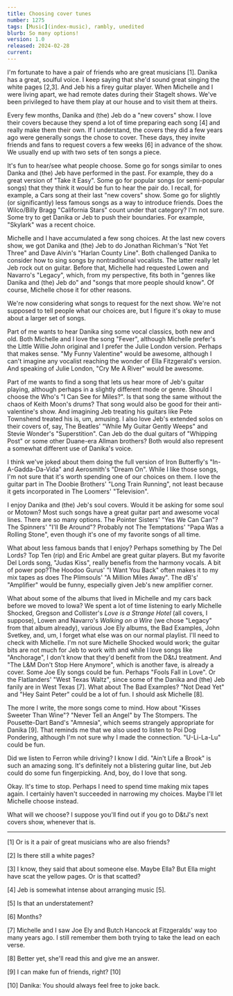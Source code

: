 ```yaml
---
title: Choosing cover tunes
number: 1275
tags: [Music](index-music), rambly, unedited
blurb: So many options!
version: 1.0
released: 2024-02-28
current: 
---
```

I'm fortunate to have a pair of friends who are great musicians [1]. Danika has a great, soulful voice. I keep saying that she'd sound great singing the white pages [2,3]. And Jeb his a firey guitar player. When Michelle and I were living apart, we had remote dates during their StageIt shows. We've been privileged to have them play at our house and to visit them at theirs.

Every few months, Danika and (the) Jeb do a "new covers" show. I love their covers because they spend a lot of time preparing each song [4] and really make them their own. If I understand, the covers they did a few years ago were generally songs the chose to cover. These days, they invite friends and fans to request covers a few weeks [6] in advance of the show. We usually end up with two sets of ten songs a piece.

It's fun to hear/see what people choose. Some go for songs similar to ones Danka and (the) Jeb have performed in the past. For example, they do a great version of "Take it Easy". Some go for popular songs (or semi-popular songs) that they think it would be fun to hear the pair do. I recall, for example, a Cars song at their last "new covers" show. Some go for slightly (or significantly) less famous songs as a way to introduce friends. Does the Wilco/Billy Bragg "California Stars" count under that category? I'm not sure. Some try to get Danika or Jeb to push their boundaries. For example, "Skylark" was a recent choice.

Michelle and I have accumulated a few song choices. At the last new covers show, we got Danika and (the) Jeb to do Jonathan Richman's "Not Yet Three" and Dave Alvin's "Harlan County Line". Both challenged Danika to consider how to sing songs by nontraditional vocalists. The latter really let Jeb rock out on guitar. Before that, Michelle had requested Lowen and Navarro's "Legacy", which, from my perspective, fits both in "genres like Danika and (the) Jeb do" and "songs that more people should know". Of course, Michelle chose it for other reasons.

We're now considering what songs to request for the next show. We're not supposed to tell people what our choices are, but I figure it's okay to muse about a larger set of songs.

Part of me wants to hear Danika sing some vocal classics, both new and old. Both Michelle and I love the song "Fever", although Michelle prefer's the Little Willie John original and I prefer the Julie London version. Perhaps that makes sense. "My Funny Valentine" would be awesome, although I can't imagine any vocalist reaching the wonder of Ella Fitzgerald's version. And speaking of Julie London, "Cry Me A River" would be awesome.

Part of me wants to find a song that lets us hear more of Jeb's guitar playing, although perhaps in a slightly different mode or genre. Should I choose the Who's "I Can See for Miles?". Is that song the same without the chaos of Keith Moon's drums? That song would also be good for their anti-valentine's show. And imagining Jeb treating his guitars like Pete Townshend treated his is, um, amusing. I also love Jeb's extended solos on their covers of, say, The Beatles' "While My Guitar Gently Weeps" and Stevie Wonder's "Superstition". Can Jeb do the dual guitars of "Whipping Post" or some other Duane-era Allman brothers? Both would also represent a somewhat different use of Danika's voice.

I think we've joked about them doing the full version of Iron Butterfly's "In-A-Gadda-Da-Vida" and Aerosmith's "Dream On". While I like those songs, I'm not sure that it's worth spending one of our choices on them. I love the guitar part in The Doobie Brothers' "Long Train Running", not least because it gets incorporated in The Loomers' "Television".

I enjoy Danika and (the) Jeb's soul covers. Would it be asking for some soul or Motown? Most such songs have a great guitar part and awesome vocal lines. There are so many options. The Pointer Sisters' "Yes We Can Can"? The Spinners' "I'll Be Around"? Probably not The Temptations' "Papa Was a Rolling Stone", even though it's one of my favorite songs of all time.

What about less famous bands that I enjoy? Perhaps something by The Del Lords? Top Ten (rip) and Eric Ambel are great guitar players. But my favorite Del Lords song, "Judas Kiss", really benefis from the harmony vocals.  A bit of power pop?The Hoodoo Gurus' "I Want You Back" often makes it to my mix tapes as does The Plimsouls' "A Million Miles Away". The dB's' "Amplifier" would be funny, especially given Jeb's new amplifier corner.

What about some of the albums that lived in Michelle and my cars back before we moved to Iowa? We spent a lot of time listening to early Michelle Shocked, Gregson and Collister's _Love is a Strange Hotel_ (all covers, I suppose), Lowen and Navarro's _Walking on a Wire_ (we chose "Legacy" from that album already), various Joe Ely albums, the Bad Examples, John Svetkey, and, um, I forget what else was on our normal playlist. I'll need to check with Michelle. I'm not sure Michelle Shocked would work; the guitar bits are not much for Jeb to work with and while I love songs like "Anchorage", I don't know that they'd benefit from the D&tJ treatment. And "The L&M Don't Stop Here Anymore", which is another fave, is already a cover. Some Joe Ely songs could be fun. Perhaps "Fools Fall in Love". Or the Flatlanders' "West Texas Waltz", since some of the Danika and (the) Jeb fanily are in West Texas [7]. What about The Bad Examples? "Not Dead Yet" and "Hey Saint Peter" could be a lot of fun. I should ask Michelle [8].

The more I write, the more songs come to mind. How about "Kisses Sweeter Than Wine"? "Never Tell an Angel" by The Stompers. The Pousette-Dart Band's "Amnesia", which seems strangely appropriate for Danika [9]. That reminds me that we also used to listen to Poi Dog Pondering, although I'm not sure why I made the connection. "U-Li-La-Lu" could be fun.

Did we listen to Ferron while driving? I know I did. "Ain't Life a Brook" is such an amazing song. It's definitely not a blistering guitar line, but Jeb could do some fun fingerpicking. And, boy, do I love that song.

Okay. It's time to stop.  Perhaps I need to spend time making mix tapes again. I certainly haven't succeeded in narrowing my choices. Maybe I'll let Michelle choose instead.

What will we choose? I suppose you'll find out if you go to D&tJ's next covers show, whenever that is.

---

[1] Or is it a pair of great musicians who are also friends?

[2] Is there still a white pages?

[3] I know, they said that about someone else. Maybe Ella? But Ella might have scat the yellow pages. Or is that scatted?

[4] Jeb is somewhat intense about arranging music [5].

[5] Is that an understatement?

[6] Months?

[7] Michelle and I saw Joe Ely and Butch Hancock at Fitzgeralds' way too many years ago. I still remember them both trying to take the lead on each verse.

[8] Better yet, she'll read this and give me an answer.

[9] I can make fun of friends, right? [10]

[10] Danika: You should always feel free to joke back.
